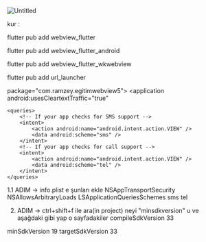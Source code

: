 ![Untitled](https://user-images.githubusercontent.com/21096087/230730972-e0e19ec7-99ea-40e7-98ed-25a26e5a96fe.gif)

kur : 

flutter pub add webview_flutter

flutter pub add webview_flutter_android

flutter pub add webview_flutter_wkwebview

flutter pub add url_launcher


package="com.ramzey.egitimwebview5">
<uses-permission android:name="android.permission.INTERNET" />
<application
    android:usesCleartextTraffic="true"
<!-- Provide required visibility configuration for API level 30 and above -->
    <queries>
        <!-- If your app checks for SMS support -->
        <intent>
            <action android:name="android.intent.action.VIEW" />
            <data android:scheme="sms" />
        </intent>
        <!-- If your app checks for call support -->
        <intent>
            <action android:name="android.intent.action.VIEW" />
            <data android:scheme="tel" />
        </intent>
    </queries>
</manifest>


1.1 ADIM -> info.plist e şunları ekle
<key>NSAppTransportSecurity</key>
 <dict>
 <key>NSAllowsArbitraryLoads</key><true/>
</dict>
<key>LSApplicationQueriesSchemes</key>
<array>
  <string>sms</string>
  <string>tel</string>
</array>


2. ADIM ->  ctrl+shift+f ile ara(in project) neyi "minsdkversion" u ve aşağdaki gibi yap o sayfadakiler
compileSdkVersion 33

minSdkVersion 19
targetSdkVersion 33

